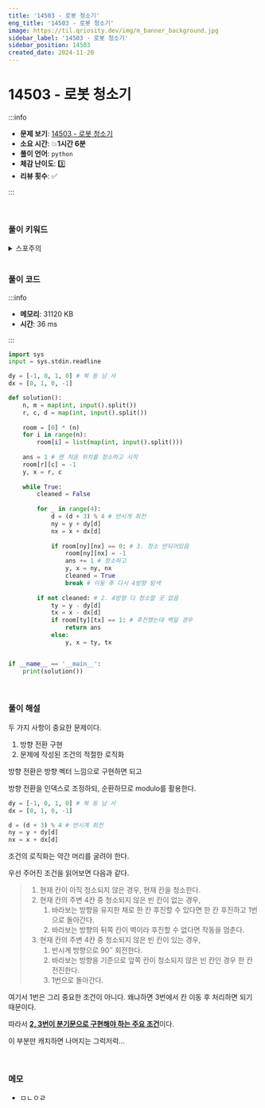 ```yaml
---
title: '14503 - 로봇 청소기'
eng_title: '14503 - 로봇 청소기'
image: https://til.qriosity.dev/img/m_banner_background.jpg
sidebar_label: '14503 - 로봇 청소기'
sidebar_position: 14503
created_date: 2024-11-20
---
```


# 14503 - 로봇 청소기

:::info

- **문제 보기**: [14503 - 로봇 청소기](https://www.acmicpc.net/problem/14503)
- **소요 시간**: 💥**1시간 6분**
- **풀이 언어**: `python`
- **체감 난이도**: 3️⃣
- **리뷰 횟수**: ✅

:::

<br />

### 풀이 키워드

<details>
<summary>스포주의</summary>

`구현`

</details>

<br />

### 풀이 코드

:::info

- **메모리**: 31120 KB
- **시간**: 36 ms

:::

```python
import sys
input = sys.stdin.readline

dy = [-1, 0, 1, 0] # 북 동 남 서
dx = [0, 1, 0, -1]

def solution():
    n, m = map(int, input().split())
    r, c, d = map(int, input().split())
    
    room = [0] * (n)
    for i in range(n):
        room[i] = list(map(int, input().split()))
        
    ans = 1 # 맨 처음 위치를 청소하고 시작
    room[r][c] = -1
    y, x = r, c
    
    while True:
        cleaned = False
        
        for _ in range(4):
            d = (d + 3) % 4 # 반시계 회전
            ny = y + dy[d]
            nx = x + dx[d]
            
            if room[ny][nx] == 0: # 3. 청소 안되어있음
                room[ny][nx] = -1
                ans += 1 # 청소하고
                y, x = ny, nx
                cleaned = True
                break # 이동 후 다시 4방향 탐색
            
        if not cleaned: # 2. 4방향 다 청소할 곳 없음
            ty = y - dy[d]
            tx = x - dx[d]
            if room[ty][tx] == 1: # 후진했는데 벽일 경우
                return ans
            else:
                y, x = ty, tx


if __name__ == '__main__':
    print(solution())
```

<br />

### 풀이 해설

두 가지 사항이 중요한 문제이다.

1. 방향 전환 구현
2. 문제에 작성된 조건의 적절한 로직화

방향 전환은 방향 벡터 느낌으로 구현하면 되고

방향 전환을 인덱스로 조정하되, 순환하므로 modulo를 활용한다.

```python
dy = [-1, 0, 1, 0] # 북 동 남 서
dx = [0, 1, 0, -1]

d = (d + 3) % 4 # 반시계 회전
ny = y + dy[d]
nx = x + dx[d]
```

조건의 로직화는 약간 머리를 굴려야 한다.

우선 주어진 조건을 읽어보면 다음과 같다.

> 1. 현재 칸이 아직 청소되지 않은 경우, 현재 칸을 청소한다.
> 2. 현재 칸의 주변 $4$칸 중 청소되지 않은 빈 칸이 없는 경우,
>     1. 바라보는 방향을 유지한 채로 한 칸 후진할 수 있다면 한 칸 후진하고 1번으로 돌아간다.
>     2. 바라보는 방향의 뒤쪽 칸이 벽이라 후진할 수 없다면 작동을 멈춘다.
> 3. 현재 칸의 주변 $4$칸 중 청소되지 않은 빈 칸이 있는 경우,
>     1. 반시계 방향으로 $90^\circ$ 회전한다.
>     2. 바라보는 방향을 기준으로 앞쪽 칸이 청소되지 않은 빈 칸인 경우 한 칸 전진한다.
>     3. 1번으로 돌아간다.

여기서 1번은 그리 중요한 조건이 아니다. 왜냐하면 3번에서 칸 이동 후 처리하면 되기 때문이다.

따라서 <b><u>2, 3번이 분기문으로 구현해야 하는 주요 조건</u></b>이다.

이 부분만 캐치하면 나머지는 그럭저럭...

<br />

### 메모

- ㅁㄴㅇㄹ